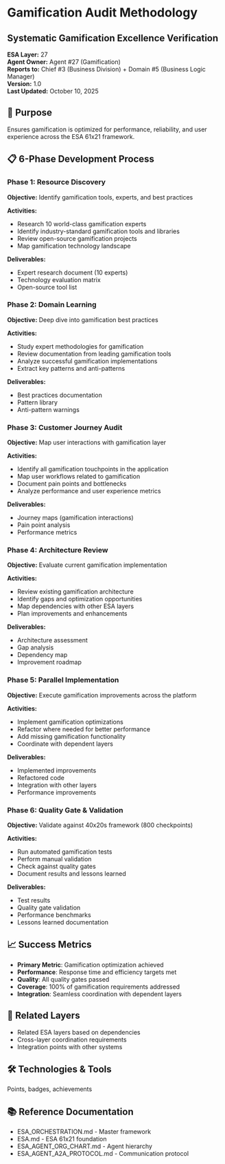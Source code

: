 # Gamification Audit Methodology
## Systematic Gamification Excellence Verification

**ESA Layer:** 27  
**Agent Owner:** Agent #27 (Gamification)  
**Reports to:** Chief #3 (Business Division) + Domain #5 (Business Logic Manager)  
**Version:** 1.0  
**Last Updated:** October 10, 2025

## 🎯 Purpose
Ensures gamification is optimized for performance, reliability, and user experience across the ESA 61x21 framework.

## 📋 6-Phase Development Process

### Phase 1: Resource Discovery
**Objective:** Identify gamification tools, experts, and best practices

**Activities:**
- Research 10 world-class gamification experts
- Identify industry-standard gamification tools and libraries
- Review open-source gamification projects
- Map gamification technology landscape

**Deliverables:**
- Expert research document (10 experts)
- Technology evaluation matrix
- Open-source tool list

### Phase 2: Domain Learning
**Objective:** Deep dive into gamification best practices

**Activities:**
- Study expert methodologies for gamification
- Review documentation from leading gamification tools
- Analyze successful gamification implementations
- Extract key patterns and anti-patterns

**Deliverables:**
- Best practices documentation
- Pattern library
- Anti-pattern warnings

### Phase 3: Customer Journey Audit
**Objective:** Map user interactions with gamification layer

**Activities:**
- Identify all gamification touchpoints in the application
- Map user workflows related to gamification
- Document pain points and bottlenecks
- Analyze performance and user experience metrics

**Deliverables:**
- Journey maps (gamification interactions)
- Pain point analysis
- Performance metrics

### Phase 4: Architecture Review
**Objective:** Evaluate current gamification implementation

**Activities:**
- Review existing gamification architecture
- Identify gaps and optimization opportunities
- Map dependencies with other ESA layers
- Plan improvements and enhancements

**Deliverables:**
- Architecture assessment
- Gap analysis
- Dependency map
- Improvement roadmap

### Phase 5: Parallel Implementation
**Objective:** Execute gamification improvements across the platform

**Activities:**
- Implement gamification optimizations
- Refactor where needed for better performance
- Add missing gamification functionality
- Coordinate with dependent layers

**Deliverables:**
- Implemented improvements
- Refactored code
- Integration with other layers
- Performance improvements

### Phase 6: Quality Gate & Validation
**Objective:** Validate against 40x20s framework (800 checkpoints)

**Activities:**
- Run automated gamification tests
- Perform manual validation
- Check against quality gates
- Document results and lessons learned

**Deliverables:**
- Test results
- Quality gate validation
- Performance benchmarks
- Lessons learned documentation

## 📈 Success Metrics
- **Primary Metric**: Gamification optimization achieved
- **Performance**: Response time and efficiency targets met
- **Quality**: All quality gates passed
- **Coverage**: 100% of gamification requirements addressed
- **Integration**: Seamless coordination with dependent layers

## 🔗 Related Layers
- Related ESA layers based on dependencies
- Cross-layer coordination requirements
- Integration points with other systems

## 🛠️ Technologies & Tools
Points, badges, achievements

## 📚 Reference Documentation
- ESA_ORCHESTRATION.md - Master framework
- ESA.md - ESA 61x21 foundation
- ESA_AGENT_ORG_CHART.md - Agent hierarchy
- ESA_AGENT_A2A_PROTOCOL.md - Communication protocol
